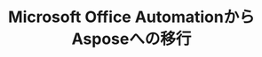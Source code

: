 ---
title: Microsoft Office AutomationからAsposeへの移行
type: docs
weight: 310
url: /ja/androidjava/migration-from-microsoft-office-automation-to-aspose/
---